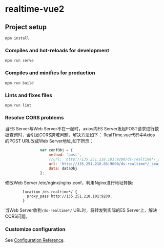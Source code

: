 # realtime-vue2

## Project setup
```
npm install
```

### Compiles and hot-reloads for development
```
npm run serve
```

### Compiles and minifies for production
```
npm run build
```

### Lints and fixes files
```
npm run lint
```

### Resolve CORS problems
当ES Server与Web Server不在一起时，axios向ES Server发起POST请求进行数据查询时，会引发CORS跨域问题，解决方法如下：
RealTime.vue代码中Axios的POST URL改成Web Server地址,如下所示： 
```javascript
                var confObj = {
                    method: 'post',
                    //url: 'http://135.251.218.101:9200/ds-realtime*/_search',
                    url: 'http://135.251.218.88:9008/ds-realtime*/_search',
                    data: dataObj
                };
```
修改Web Server /etc/nginx/nginx.conf，利用Nginx进行地址转换:
```nginx
        location /ds-realtime*/ {
          proxy_pass http://135.251.218.101:9200;
        }
```
当Web Server收到```/ds-realtime*/``` URL时，将转发到实际的ES Server上，解决CORS问题。

### Customize configuration
See [Configuration Reference](https://cli.vuejs.org/config/).
